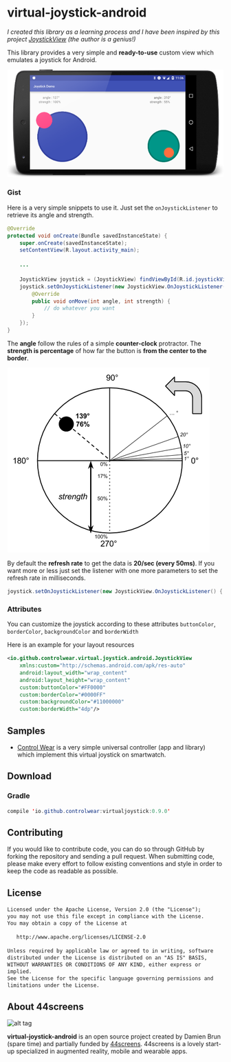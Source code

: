 # virtual-joystick-android

_I created this library as a learning process and I have been inspired by this project [JoystickView](https://github.com/zerokol/JoystickView) (the author is a genius!)_

This library provides a very simple and **ready-to-use** custom view which emulates a joystick for Android.

![Alt text](/misc/ss_mobile_landscape_joystick.png?raw=true "Double Joystick with custom size and colors")

### Gist
Here is a very simple snippets to use it. Just set the `onJoystickListener` to retrieve its angle and strength.

```java
@Override
protected void onCreate(Bundle savedInstanceState) {
    super.onCreate(savedInstanceState);
    setContentView(R.layout.activity_main);

    ...

    JoystickView joystick = (JoystickView) findViewById(R.id.joystickView);
    joystick.setOnJoystickListener(new JoystickView.OnJoystickListener() {
        @Override
        public void onMove(int angle, int strength) {
            // do whatever you want
        }
    });
}
```
The **angle** follow the rules of a simple **counter-clock** protractor. The **strength is percentage** of how far the button is **from the center to the border**.

![Alt text](/misc/virtual-joystick.png?raw=true "Explanation")

By default the **refresh rate** to get the data is **20/sec (every 50ms)**. If you want more or less just set the listener with one more parameters to set the refresh rate in milliseconds.
```java
joystick.setOnJoystickListener(new JoystickView.OnJoystickListener() { ... }, 17); // around 60/sec
```

### Attributes

You can customize the joystick according to these attributes `buttonColor`, `borderColor`, `backgroundColor` and `borderWidth`

Here is an example for your layout resources
```xml
<io.github.controlwear.virtual.joystick.android.JoystickView
    xmlns:custom="http://schemas.android.com/apk/res-auto"
    android:layout_width="wrap_content"
    android:layout_height="wrap_content"
    custom:buttonColor="#FF0000"
    custom:borderColor="#0000FF"
    custom:backgroundColor="#11000000"
    custom:borderWidth="4dp"/>
```

## Samples
- [Control Wear](https://github.com/controlwear/cw-app-android) is a very simple universal controller (app and library) which implement this virtual joystick on smartwatch.

## Download
### Gradle
```java
compile 'io.github.controlwear:virtualjoystick:0.9.0'
```

## Contributing
If you would like to contribute code, you can do so through GitHub by forking the repository and sending a pull request.
When submitting code, please make every effort to follow existing conventions and style in order to keep the code as readable as possible.

## License
```
Licensed under the Apache License, Version 2.0 (the "License");
you may not use this file except in compliance with the License.
You may obtain a copy of the License at

   http://www.apache.org/licenses/LICENSE-2.0

Unless required by applicable law or agreed to in writing, software
distributed under the License is distributed on an "AS IS" BASIS,
WITHOUT WARRANTIES OR CONDITIONS OF ANY KIND, either express or implied.
See the License for the specific language governing permissions and
limitations under the License.
```

## About 44screens
![alt tag](http://www.44screens.com/fr/wp-content/uploads/2014/09/logo_44screens_cmyk-Converted.png "44screens")

**virtual-joystick-android** is an open source project created by Damien Brun (spare time) and partially funded by [44screens](http://www.44screens.com).
44screens is a lovely start-up specialized in augmented reality, mobile and wearable apps.
